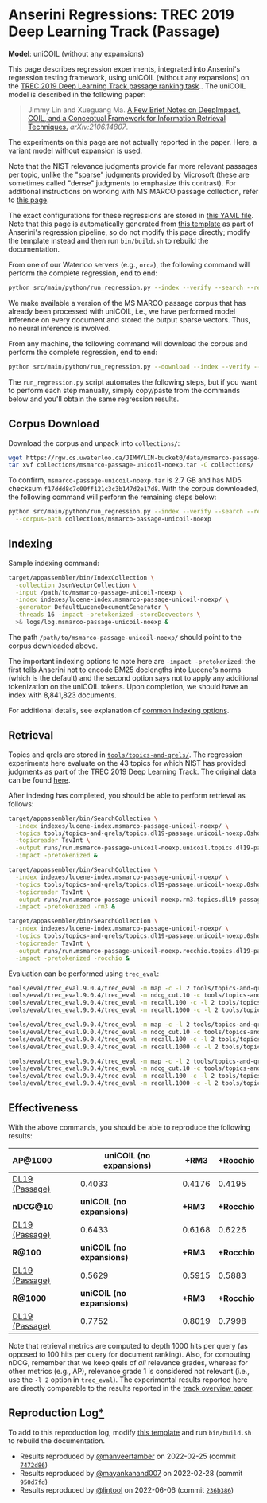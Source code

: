 # Anserini Regressions: TREC 2019 Deep Learning Track (Passage)

**Model**: uniCOIL (without any expansions)

This page describes regression experiments, integrated into Anserini's regression testing framework, using uniCOIL (without any expansions) on the [TREC 2019 Deep Learning Track passage ranking task](https://trec.nist.gov/data/deep2019.html)..
The uniCOIL model is described in the following paper:

> Jimmy Lin and Xueguang Ma. [A Few Brief Notes on DeepImpact, COIL, and a Conceptual Framework for Information Retrieval Techniques.](https://arxiv.org/abs/2106.14807) _arXiv:2106.14807_.

The experiments on this page are not actually reported in the paper.
Here, a variant model without expansion is used.

Note that the NIST relevance judgments provide far more relevant passages per topic, unlike the "sparse" judgments provided by Microsoft (these are sometimes called "dense" judgments to emphasize this contrast).
For additional instructions on working with MS MARCO passage collection, refer to [this page](experiments-msmarco-passage.md).

The exact configurations for these regressions are stored in [this YAML file](../src/main/resources/regression/dl19-passage-unicoil-noexp.yaml).
Note that this page is automatically generated from [this template](../src/main/resources/docgen/templates/dl19-passage-unicoil-noexp.template) as part of Anserini's regression pipeline, so do not modify this page directly; modify the template instead and then run `bin/build.sh` to rebuild the documentation.

From one of our Waterloo servers (e.g., `orca`), the following command will perform the complete regression, end to end:

```bash
python src/main/python/run_regression.py --index --verify --search --regression dl19-passage-unicoil-noexp
```

We make available a version of the MS MARCO passage corpus that has already been processed with uniCOIL, i.e., we have performed model inference on every document and stored the output sparse vectors.
Thus, no neural inference is involved.

From any machine, the following command will download the corpus and perform the complete regression, end to end:

```bash
python src/main/python/run_regression.py --download --index --verify --search --regression dl19-passage-unicoil-noexp
```

The `run_regression.py` script automates the following steps, but if you want to perform each step manually, simply copy/paste from the commands below and you'll obtain the same regression results.

## Corpus Download

Download the corpus and unpack into `collections/`:

```bash
wget https://rgw.cs.uwaterloo.ca/JIMMYLIN-bucket0/data/msmarco-passage-unicoil-noexp.tar -P collections/
tar xvf collections/msmarco-passage-unicoil-noexp.tar -C collections/
```

To confirm, `msmarco-passage-unicoil-noexp.tar` is 2.7 GB and has MD5 checksum `f17ddd8c7c00ff121c3c3b147d2e17d8`.
With the corpus downloaded, the following command will perform the remaining steps below:

```bash
python src/main/python/run_regression.py --index --verify --search --regression dl19-passage-unicoil-noexp \
  --corpus-path collections/msmarco-passage-unicoil-noexp
```

## Indexing

Sample indexing command:

```bash
target/appassembler/bin/IndexCollection \
  -collection JsonVectorCollection \
  -input /path/to/msmarco-passage-unicoil-noexp \
  -index indexes/lucene-index.msmarco-passage-unicoil-noexp/ \
  -generator DefaultLuceneDocumentGenerator \
  -threads 16 -impact -pretokenized -storeDocvectors \
  >& logs/log.msmarco-passage-unicoil-noexp &
```

The path `/path/to/msmarco-passage-unicoil-noexp/` should point to the corpus downloaded above.

The important indexing options to note here are `-impact -pretokenized`: the first tells Anserini not to encode BM25 doclengths into Lucene's norms (which is the default) and the second option says not to apply any additional tokenization on the uniCOIL tokens.
Upon completion, we should have an index with 8,841,823 documents.

For additional details, see explanation of [common indexing options](common-indexing-options.md).

## Retrieval

Topics and qrels are stored in [`tools/topics-and-qrels/`](../tools/topics-and-qrels/).
The regression experiments here evaluate on the 43 topics for which NIST has provided judgments as part of the TREC 2019 Deep Learning Track.
The original data can be found [here](https://trec.nist.gov/data/deep2019.html).

After indexing has completed, you should be able to perform retrieval as follows:

```bash
target/appassembler/bin/SearchCollection \
  -index indexes/lucene-index.msmarco-passage-unicoil-noexp/ \
  -topics tools/topics-and-qrels/topics.dl19-passage.unicoil-noexp.0shot.tsv.gz \
  -topicreader TsvInt \
  -output runs/run.msmarco-passage-unicoil-noexp.unicoil.topics.dl19-passage.unicoil-noexp.0shot.txt \
  -impact -pretokenized &

target/appassembler/bin/SearchCollection \
  -index indexes/lucene-index.msmarco-passage-unicoil-noexp/ \
  -topics tools/topics-and-qrels/topics.dl19-passage.unicoil-noexp.0shot.tsv.gz \
  -topicreader TsvInt \
  -output runs/run.msmarco-passage-unicoil-noexp.rm3.topics.dl19-passage.unicoil-noexp.0shot.txt \
  -impact -pretokenized -rm3 &

target/appassembler/bin/SearchCollection \
  -index indexes/lucene-index.msmarco-passage-unicoil-noexp/ \
  -topics tools/topics-and-qrels/topics.dl19-passage.unicoil-noexp.0shot.tsv.gz \
  -topicreader TsvInt \
  -output runs/run.msmarco-passage-unicoil-noexp.rocchio.topics.dl19-passage.unicoil-noexp.0shot.txt \
  -impact -pretokenized -rocchio &
```

Evaluation can be performed using `trec_eval`:

```bash
tools/eval/trec_eval.9.0.4/trec_eval -m map -c -l 2 tools/topics-and-qrels/qrels.dl19-passage.txt runs/run.msmarco-passage-unicoil-noexp.unicoil.topics.dl19-passage.unicoil-noexp.0shot.txt
tools/eval/trec_eval.9.0.4/trec_eval -m ndcg_cut.10 -c tools/topics-and-qrels/qrels.dl19-passage.txt runs/run.msmarco-passage-unicoil-noexp.unicoil.topics.dl19-passage.unicoil-noexp.0shot.txt
tools/eval/trec_eval.9.0.4/trec_eval -m recall.100 -c -l 2 tools/topics-and-qrels/qrels.dl19-passage.txt runs/run.msmarco-passage-unicoil-noexp.unicoil.topics.dl19-passage.unicoil-noexp.0shot.txt
tools/eval/trec_eval.9.0.4/trec_eval -m recall.1000 -c -l 2 tools/topics-and-qrels/qrels.dl19-passage.txt runs/run.msmarco-passage-unicoil-noexp.unicoil.topics.dl19-passage.unicoil-noexp.0shot.txt

tools/eval/trec_eval.9.0.4/trec_eval -m map -c -l 2 tools/topics-and-qrels/qrels.dl19-passage.txt runs/run.msmarco-passage-unicoil-noexp.rm3.topics.dl19-passage.unicoil-noexp.0shot.txt
tools/eval/trec_eval.9.0.4/trec_eval -m ndcg_cut.10 -c tools/topics-and-qrels/qrels.dl19-passage.txt runs/run.msmarco-passage-unicoil-noexp.rm3.topics.dl19-passage.unicoil-noexp.0shot.txt
tools/eval/trec_eval.9.0.4/trec_eval -m recall.100 -c -l 2 tools/topics-and-qrels/qrels.dl19-passage.txt runs/run.msmarco-passage-unicoil-noexp.rm3.topics.dl19-passage.unicoil-noexp.0shot.txt
tools/eval/trec_eval.9.0.4/trec_eval -m recall.1000 -c -l 2 tools/topics-and-qrels/qrels.dl19-passage.txt runs/run.msmarco-passage-unicoil-noexp.rm3.topics.dl19-passage.unicoil-noexp.0shot.txt

tools/eval/trec_eval.9.0.4/trec_eval -m map -c -l 2 tools/topics-and-qrels/qrels.dl19-passage.txt runs/run.msmarco-passage-unicoil-noexp.rocchio.topics.dl19-passage.unicoil-noexp.0shot.txt
tools/eval/trec_eval.9.0.4/trec_eval -m ndcg_cut.10 -c tools/topics-and-qrels/qrels.dl19-passage.txt runs/run.msmarco-passage-unicoil-noexp.rocchio.topics.dl19-passage.unicoil-noexp.0shot.txt
tools/eval/trec_eval.9.0.4/trec_eval -m recall.100 -c -l 2 tools/topics-and-qrels/qrels.dl19-passage.txt runs/run.msmarco-passage-unicoil-noexp.rocchio.topics.dl19-passage.unicoil-noexp.0shot.txt
tools/eval/trec_eval.9.0.4/trec_eval -m recall.1000 -c -l 2 tools/topics-and-qrels/qrels.dl19-passage.txt runs/run.msmarco-passage-unicoil-noexp.rocchio.topics.dl19-passage.unicoil-noexp.0shot.txt
```

## Effectiveness

With the above commands, you should be able to reproduce the following results:

| **AP@1000**                                                                                                  | **uniCOIL (no expansions)**| **+RM3**  | **+Rocchio**|
|:-------------------------------------------------------------------------------------------------------------|-----------|-----------|-----------|
| [DL19 (Passage)](https://trec.nist.gov/data/deep2020.html)                                                   | 0.4033    | 0.4176    | 0.4195    |
| **nDCG@10**                                                                                                  | **uniCOIL (no expansions)**| **+RM3**  | **+Rocchio**|
| [DL19 (Passage)](https://trec.nist.gov/data/deep2020.html)                                                   | 0.6433    | 0.6168    | 0.6226    |
| **R@100**                                                                                                    | **uniCOIL (no expansions)**| **+RM3**  | **+Rocchio**|
| [DL19 (Passage)](https://trec.nist.gov/data/deep2020.html)                                                   | 0.5629    | 0.5915    | 0.5883    |
| **R@1000**                                                                                                   | **uniCOIL (no expansions)**| **+RM3**  | **+Rocchio**|
| [DL19 (Passage)](https://trec.nist.gov/data/deep2020.html)                                                   | 0.7752    | 0.8019    | 0.7998    |

Note that retrieval metrics are computed to depth 1000 hits per query (as opposed to 100 hits per query for document ranking).
Also, for computing nDCG, remember that we keep qrels of _all_ relevance grades, whereas for other metrics (e.g., AP), relevance grade 1 is considered not relevant (i.e., use the `-l 2` option in `trec_eval`).
The experimental results reported here are directly comparable to the results reported in the [track overview paper](https://arxiv.org/abs/2003.07820).

## Reproduction Log[*](reproducibility.md)

To add to this reproduction log, modify [this template](../src/main/resources/docgen/templates/dl19-passage-unicoil-noexp.template) and run `bin/build.sh` to rebuild the documentation.

+ Results reproduced by [@manveertamber](https://github.com/manveertamber) on 2022-02-25 (commit [`7472d86`](https://github.com/castorini/anserini/commit/7472d862c7311bc8bbd30655c940d6396e27c223))
+ Results reproduced by [@mayankanand007](https://github.com/mayankanand007) on 2022-02-28 (commit [`950d7fd`](https://github.com/castorini/anserini/commit/950d7fd88dbb87f39e9c1f6ccf9e41cbb6f04f36))
+ Results reproduced by [@lintool](https://github.com/lintool) on 2022-06-06 (commit [`236b386`](https://github.com/castorini/anserini/commit/236b386ddc11d292b4b736162b59488a02236d6c))

